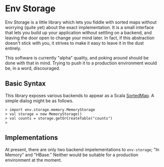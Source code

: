 Env Storage
===========
Env Storage is a little library which lets you fiddle with sorted maps without
worrying (quite yet) about the exact implementation. It is a small interface
that lets you build up your application without settling on a backend, and
leaving the door open to change your mind later. In fact, if this abstraction
doesn't stick with you, it strives to make it easy to leave it in the dust
entirely.

This software is currently "alpha" quality, and poking around should be done
with that in mind. Trying to push it to a production environment would be, in a
word, discouraged.

Basic Syntax
------------
This library exposes various backends to appear as a Scala
[SortedMap](http://www.scala-lang.org/api/current/scala/collection/SortedMap.html).
A simple dialog might be as follows.

    > import env.storage.memory.MemoryStorage
    > val storage = new MemoryStorage()
    > val counts = storage.getOrCreateTable("counts")
    >

Implementations
---------------
At present, there are only two backend impelementations to `env-storage`; "In
Memory" and "HBase." Neither would be suitable for a production environment at
the moment.
